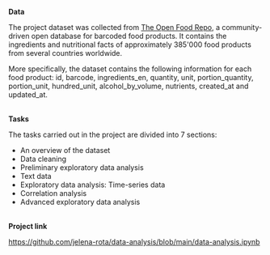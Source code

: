 **Data**

The project dataset was collected from [The Open Food Repo](https://www.foodrepo.org), a community-driven open database for barcoded food products. It contains the ingredients and nutritional facts of approximately 385'000 food products from several countries worldwide.

More specifically, the dataset contains the following information for each food product: id, barcode, ingredients_en, quantity, unit, portion_quantity, portion_unit, hundred_unit, alcohol_by_volume, nutrients, created_at and updated_at.
<br/><br/>

**Tasks**

The tasks carried out in the project are divided into 7 sections:

- An overview of the dataset
- Data cleaning
- Preliminary exploratory data analysis
- Text data
- Exploratory data analysis: Time-series data
- Correlation analysis
- Advanced exploratory data analysis
<br/><br/>

**Project link**

https://github.com/jelena-rota/data-analysis/blob/main/data-analysis.ipynb
